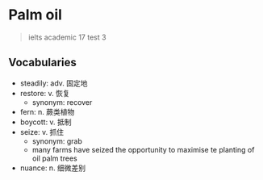 # Palm oil

> ielts academic 17 test 3

## Vocabularies

- steadily: adv. 固定地
- restore: v. 恢复
  - synonym: recover
- fern: n. 蕨类植物
- boycott: v. 抵制
- seize: v. 抓住
  - synonym: grab
  - many farms have seized the opportunity to maximise te planting of oil palm trees
- nuance: n. 细微差别